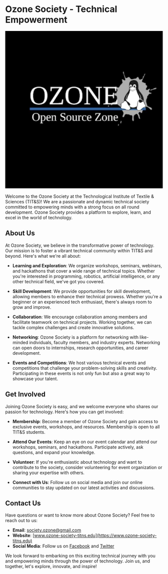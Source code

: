 # Ozone Society - Technical Empowerment

![Ozone Society Logo](./assets/img/logo/Ozone%20Logo.jpeg)

Welcome to the Ozone Society at the Technological Institute of Textile & Sciences (TIT&S)! We are a passionate and dynamic technical society committed to empowering minds with a strong focus on all round development. Ozone Society provides a platform to explore, learn, and excel in the world of technology.

## About Us

At Ozone Society, we believe in the transformative power of technology. Our mission is to foster a vibrant technical community within TIT&S and beyond. Here's what we're all about:

- **Learning and Exploration**: We organize workshops, seminars, webinars, and hackathons that cover a wide range of technical topics. Whether you're interested in programming, robotics, artificial intelligence, or any other technical field, we've got you covered.

- **Skill Development**: We provide opportunities for skill development, allowing members to enhance their technical prowess. Whether you're a beginner or an experienced tech enthusiast, there's always room to grow and improve.

- **Collaboration**: We encourage collaboration among members and facilitate teamwork on technical projects. Working together, we can tackle complex challenges and create innovative solutions.

- **Networking**: Ozone Society is a platform for networking with like-minded individuals, faculty members, and industry experts. Networking can open doors to internships, research opportunities, and career development.

- **Events and Competitions**: We host various technical events and competitions that challenge your problem-solving skills and creativity. Participating in these events is not only fun but also a great way to showcase your talent.

## Get Involved

Joining Ozone Society is easy, and we welcome everyone who shares our passion for technology. Here's how you can get involved:

- **Membership**: Become a member of Ozone Society and gain access to exclusive events, workshops, and resources. Membership is open to all TIT&S students.

- **Attend Our Events**: Keep an eye on our event calendar and attend our workshops, seminars, and hackathons. Participate actively, ask questions, and expand your knowledge.

- **Volunteer**: If you're enthusiastic about technology and want to contribute to the society, consider volunteering for event organization or sharing your expertise with others.

- **Connect with Us**: Follow us on social media and join our online communities to stay updated on our latest activities and discussions.

## Contact Us

Have questions or want to know more about Ozone Society? Feel free to reach out to us:

- **Email**: society.ozone@gmail.com
- **Website**: [www.ozone-society-titns.edu](https://www.ozone-society-titns.edu)
- **Social Media**: Follow us on [Facebook](https://www.facebook.com/OzoneSocietyTITNS) and [Twitter](https://twitter.com/OzoneSocietyTIT)

We look forward to embarking on this exciting technical journey with you and empowering minds through the power of technology. Join us, and together, let's explore, innovate, and inspire!

